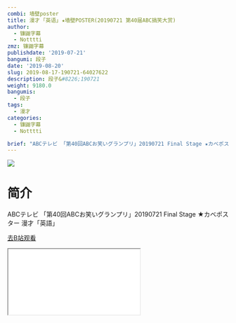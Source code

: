 ```yaml
---
combi: 墙壁poster
title: 漫才 ｢英语｣ ★墙壁POSTER(20190721 第40届ABC搞笑大赏)
author:
  - 镰鼬字幕
  - Notttti
zmz: 镰鼬字幕
publishdate: '2019-07-21'
bangumi: 段子
date: '2019-08-20'
slug: 2019-08-17-190721-64027622
description: 段子&#8226;190721
weight: 9180.0
bangumis:
  - 段子
tags:
  - 漫才
categories:
  - 镰鼬字幕
  - Notttti

brief: "ABCテレビ 「第40回ABCお笑いグランプリ」20190721 Final Stage ★カベポスター 漫才「英語」"
---
```

![](https://raw.githubusercontent.com/tcgriffith/owaraisite/master/static/tmpimg/be40c88521b148c5cd88c4eb9eb018b4619de181.jpg.480.jpg)
# 简介  
ABCテレビ
「第40回ABCお笑いグランプリ」20190721 
Final Stage ★カベポスター 漫才「英語」  

[去B站观看](https://www.bilibili.com/video/av64027622/)
<div class ="resp-container"><iframe class="testiframe" src="//player.bilibili.com/player.html?aid=64027622"", scrolling="no", allowfullscreen="true" > </iframe></div> 
